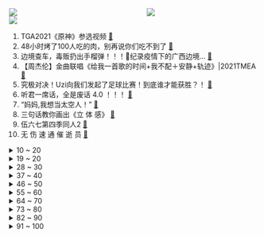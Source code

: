 <div >
	<a style="float:left;width:55%;" href = "https://github.com/anuraghazra/github-readme-stats">
	 <img src = "https://github-readme-stats.vercel.app/api?username=iuuuuuaena&theme=buefy&show_icons=true"/>
	</a>
	<a  style="float:right;width:45%" href = "https://github.com/anuraghazra/github-readme-stats">
	 <img  src="https://github-readme-stats.vercel.app/api/top-langs/?username=anuraghazra&layout=compact"/>
	</a>
	</div>

[![](https://img.shields.io/badge/jxd-@jxdgogogo.xyz-yellowgreen.svg)](https://www.jxdgogogo.xyz)<br>
1. TGA2021《原神》参选视频 [:link:](//www.bilibili.com/video/BV1tR4y1s77j) <br>
2. 48小时烤了100人吃的肉，别再说你们吃不到了 [:link:](//www.bilibili.com/video/BV1gP4y1G7rL) <br>
3. 边境查车，毒贩扔出手榴弹！！！纪录疫情下的广西边境... [:link:](//www.bilibili.com/video/BV1iq4y1z7UK) <br>
4. 【周杰伦】金曲联唱《给我一首歌的时间+我不配＋安静+轨迹》|2021TMEA [:link:](//www.bilibili.com/video/BV1k44y1E7fi) <br>
5. 究极对决！Uzi向我们发起了足球比赛！到底谁才能获胜？！ [:link:](//www.bilibili.com/video/BV1Tq4y1B7J6) <br>
6. 听君一席话，全是废话 4.0 ！！！ [:link:](//www.bilibili.com/video/BV1ra411r7fw) <br>
7. “妈妈,我想当太空人！” [:link:](//www.bilibili.com/video/BV1Yi4y1d7Qj) <br>
8. 三句话教你画出《立 体 感》 [:link:](//www.bilibili.com/video/BV1Sb4y1i7JL) <br>
9. 伍六七第四季同人2 [:link:](//www.bilibili.com/video/BV18i4y1Z7vR) <br>
10. 无 伤 速 通 催 逝 员 [:link:](//www.bilibili.com/video/BV1Pr4y1D7Ck) <br>
<details>
<summary>10 ~ 20</summary>

11. 【全程高能】2021离谱骗子行为大赏！ [:link:](//www.bilibili.com/video/BV1Z3411s7hq) <br>
12. 【动态胡桃】600小时创作39张插画组成的胡桃手书-葬礼篇·离别与希望之蝶 [:link:](//www.bilibili.com/video/BV1SF411z73g) <br>
13. 【S11决赛】万字复盘！EDG与DK的究极决战！不破不立登顶世界之巅！我们是冠军！下集 [:link:](//www.bilibili.com/video/BV1Mg411w7R2) <br>
14. 受不了了，我们太土了！！！ [:link:](//www.bilibili.com/video/BV1tP4y1G7wf) <br>
15. 男 生 看 了 秒 懂 ！！ [:link:](//www.bilibili.com/video/BV1RZ4y197ja) <br>
16. 【狗哥： 年轻不知单身好 】 [:link:](//www.bilibili.com/video/BV1WY411W7KR) <br>
17. 烤 肉 天 花 板 [:link:](//www.bilibili.com/video/BV17q4y1q7MQ) <br>
18. 流浪猫康复后紧紧抱住小姐姐，不愿离开 [:link:](//www.bilibili.com/video/BV19U4y1N7oc) <br>
19. 为什么英国特工要做针线活？【小约翰】 [:link:](//www.bilibili.com/video/BV1aa411r7aQ) <br>
</details>
<details>
<summary>19 ~ 20</summary>

20. 大作云集！目前最全的2022年一月新番导视 [:link:](//www.bilibili.com/video/BV1mZ4y197yw) <br>
21. 这玩意就是内卷之王吧！ [:link:](//www.bilibili.com/video/BV1AS4y1Q72a) <br>
22. 【孤城闭原著向电影/耗时一年半/怀吉X徽柔】“她死于我们分离后的第八年，熙宁三年的春天”（1080p/中英双幕） [:link:](//www.bilibili.com/video/BV1gS4y1X7hX) <br>
23. 花了500吃了家破店，竟是川菜天花板？老胖头直呼辣的过瘾！【就得这么晚-08破店】 [:link:](//www.bilibili.com/video/BV1eZ4y1Q7qJ) <br>
24. 我爸油腻成这样，不当爱豆可惜了 [:link:](//www.bilibili.com/video/BV1mP4y137De) <br>
25. 亲爱的华夏大地，朕回来了。 [:link:](//www.bilibili.com/video/BV1pg411P74n) <br>
26. 【时代少年团】《这福气给你要不要》之睡衣游戏大作战 [:link:](//www.bilibili.com/video/BV1rZ4y197mT) <br>
27. 我拿到了中国绿卡! [:link:](//www.bilibili.com/video/BV1RQ4y1e7xD) <br>
28. 【没啥用科技】星际发布会-太阳系通勤指南 [:link:](//www.bilibili.com/video/BV1gY411x7Mj) <br>
</details>
<details>
<summary>28 ~ 30</summary>

29. 加料100元的豪华神仙煲仔饭！香喷喷热乎乎每一口都是肉啊~ [:link:](//www.bilibili.com/video/BV1k44y1E7UV) <br>
30. 【医学博士】掏耳朵会聋吗？I 一辈子不掏耳朵什么样？ [:link:](//www.bilibili.com/video/BV1K3411t7Uy) <br>
31. 蟹蟹，有被帅到 [:link:](//www.bilibili.com/video/BV13S4y197Jz) <br>
32. 《 剥 生 鸡 蛋 壳 挑 战 》 [:link:](//www.bilibili.com/video/BV1C34y1X7Wu) <br>
33. 《青莲兰陵》看好了！这才是国服边闪兰陵王的逆风思路！！！ [:link:](//www.bilibili.com/video/BV1ji4y1d7Le) <br>
34. 【昭和美人】最是人间留不住 朱颜辞镜花辞树 [:link:](//www.bilibili.com/video/BV1PY411x7qg) <br>
35. 散兵：鸡 汤 来 咯 ！【原神名场面】 [:link:](//www.bilibili.com/video/BV1WL4y1H7nA) <br>
36. 算命先生15：贤柔哪有防人意（第一季大结局） [:link:](//www.bilibili.com/video/BV1si4y1d7dS) <br>
37. 老人骑三轮车剐蹭汽车，从一把零钱里拿出仅有的两张一百赔偿，车主坚持不收 [:link:](//www.bilibili.com/video/BV1RL411L7t4) <br>
</details>
<details>
<summary>37 ~ 40</summary>

38. 压迫感拉满了！室友刷视频太吵，男生趁其熟睡用影子吐槽 [:link:](//www.bilibili.com/video/BV1TZ4y197Vy) <br>
39. 【A-SOUL×许嵩×方文山】全新国风团曲《传说的世界》录音室抢先版 [:link:](//www.bilibili.com/video/BV1mQ4y1a7vW) <br>
40. 用40只复读驴叫女朋友起床，会挨揍吗？ [:link:](//www.bilibili.com/video/BV1aZ4y197cN) <br>
41. 它是幸福的，最后时刻是在小主的怀抱中离去。 [:link:](//www.bilibili.com/video/BV1gF411z7c5) <br>
42. 当你的学校装上了车速检测 [:link:](//www.bilibili.com/video/BV1yL41177a8) <br>
43. 冯大穿山甲想让我喝鸡汤？ [:link:](//www.bilibili.com/video/BV1734y1X7ti) <br>
44. 杜海皇的一天到底干什么？ [:link:](//www.bilibili.com/video/BV1qY411p7rY) <br>
45. 【奇妙的知识增加了】神奇套被罩之术！ [:link:](//www.bilibili.com/video/BV12341147La) <br>
46. 小提琴炸街！我在迪拜自由演绎《Counting Stars》 [:link:](//www.bilibili.com/video/BV1ni4y1Z7uG) <br>
</details>
<details>
<summary>46 ~ 50</summary>

47. 要用魔法打败魔法 [:link:](//www.bilibili.com/video/BV1SL4y1n7QA) <br>
48. 学了十年代码写出来的射击游戏 [:link:](//www.bilibili.com/video/BV1Mb4y1q712) <br>
49. B站弹幕刷爆的23首神曲！你能忍住不发弹幕？ [:link:](//www.bilibili.com/video/BV1ZM4y1w7o5) <br>
50. 22min背完肖四大题：史纲篇【空卡带背/考研政治】 [:link:](//www.bilibili.com/video/BV1fS4y1X7sG) <br>
51. 生腌特大棘突猛虾蛄，比手臂还粗还长，生腌界的天花板 [:link:](//www.bilibili.com/video/BV1Z34114781) <br>
52. 【动物园规则类怪谈】细节解析——我看了睡不着觉啊，有一样的吗…… [:link:](//www.bilibili.com/video/BV1r341147JZ) <br>
53. 印度街头吃点烧烤！ [:link:](//www.bilibili.com/video/BV1QQ4y1e7dB) <br>
54. ITZY LOCO+Mafia in The Morning 2021MAMA颁奖典礼舞台 [:link:](//www.bilibili.com/video/BV1oq4y1q7Zm) <br>
55. 【羊巴鲁】替 身 使 者 [:link:](//www.bilibili.com/video/BV1pb4y1i77b) <br>
</details>
<details>
<summary>55 ~ 60</summary>

56. 【STN快报第六季13】改编不是乱编，但可以政治正确的乱编 [:link:](//www.bilibili.com/video/BV1AZ4y1R7VE) <br>
57. 人 间 不 清 醒 [:link:](//www.bilibili.com/video/BV1eb4y1i7q1) <br>
58. 【剧情向】我终于得到乔峰的音响啦！ [:link:](//www.bilibili.com/video/BV1sa411r7Ga) <br>
59. 反 向 天 气 预 报 [:link:](//www.bilibili.com/video/BV1M44y1a7pG) <br>
60. 【《筐出未来》大电影预告】守护者队全员亮相：2022大年初一，该我们上场了！ [:link:](//www.bilibili.com/video/BV19r4y1S7wT) <br>
61. ⚡️下 地 八 英 里⚡️ [:link:](//www.bilibili.com/video/BV1zS4y1D7iE) <br>
62. 当轮到你做PPT报告，但离下课只有三分钟的时候 [:link:](//www.bilibili.com/video/BV1rg411P7fa) <br>
63. 当老师要根据点赞量给成绩时…… [:link:](//www.bilibili.com/video/BV1sQ4y1e7Yv) <br>
64. 一场成功但又不完全成功的体重保卫战 [:link:](//www.bilibili.com/video/BV1Qa411r7Ty) <br>
</details>
<details>
<summary>64 ~ 70</summary>

65. 百度创意广告之大妈喊话“不孝子” [:link:](//www.bilibili.com/video/BV1VM4y1A7F1) <br>
66. “想刀一个人的眼神是隐藏不住的” [:link:](//www.bilibili.com/video/BV18341147WF) <br>
67. 余华：一个人一本杂志让我成为今天的我 [:link:](//www.bilibili.com/video/BV1D34y1X7E8) <br>
68. 穿上制服就能执法？！卖甘蔗的老人没有尊严吗？ [:link:](//www.bilibili.com/video/BV1PL4y1H7ef) <br>
69. 大庆赶海，随着潮水发现大海葵藏在沙子里，还有比手大的墨鱼 [:link:](//www.bilibili.com/video/BV1Vi4y1d78N) <br>
70. 进入骗子后台抢客户（下） [:link:](//www.bilibili.com/video/BV1eq4y1z7v8) <br>
71. 交友被骗怎么办？ [:link:](//www.bilibili.com/video/BV1SU4y1N7X4) <br>
72. 王亚平老师用泡腾片做了一个“地球” [:link:](//www.bilibili.com/video/BV1XL41177GL) <br>
73. 男女生洗澡的差异 [:link:](//www.bilibili.com/video/BV1Db4y1B7fY) <br>
</details>
<details>
<summary>73 ~ 80</summary>

74. 给猫戴上摄像头，发现猫咪间也会拉帮结派的笑死了 [:link:](//www.bilibili.com/video/BV1SP4y137Vh) <br>
75. 这玩意儿凭什么这么火！！ [:link:](//www.bilibili.com/video/BV14M4y1A7oc) <br>
76. 我永远都忘不了银行经理看我的表情 [:link:](//www.bilibili.com/video/BV1TY411x7b2) <br>
77. 波 比 百 科 [:link:](//www.bilibili.com/video/BV19R4y1s7Tg) <br>
78. 当代青年臭脚现状：人类的脚到底能臭到什么程度 [:link:](//www.bilibili.com/video/BV1eQ4y1e77d) <br>
79. 美国国内投毒史（上）：投起毒来，我连自己人都不放过【懂点儿啥】 [:link:](//www.bilibili.com/video/BV1LS4y197z4) <br>
80. 在国际航班上协助空姐紧急救援 一切的训练都是为了实战 [:link:](//www.bilibili.com/video/BV1yU4y1N7Hh) <br>
81. 【时代少年团】2021腾讯音乐娱乐盛典《男儿歌》 [:link:](//www.bilibili.com/video/BV1jY411W7Ts) <br>
82. 【推特搬运】彭导唱歌被外国网友做成动画了 [:link:](//www.bilibili.com/video/BV1eq4y1z76b) <br>
</details>
<details>
<summary>82 ~ 90</summary>

83. 【绝对演绎】想谈恋爱这件事（在演唱会表白可以吗？） [:link:](//www.bilibili.com/video/BV1b44y1a7wB) <br>
84. 【Animenz】Bios（10周年版）- 罪恶王冠 OST [:link:](//www.bilibili.com/video/BV1JP4y1G7ze) <br>
85. 【音频怪物】琴师+倾尽天下 首度联唱，走不完的诗句和充满回忆的岁月 [:link:](//www.bilibili.com/video/BV1zi4y1d7iS) <br>
86. 24岁已婚男性在2021的年终总结🙃 [:link:](//www.bilibili.com/video/BV1o44y1h7o2) <br>
87. 让我家狗子体验“零元购”，碰到啥就给它买走！ [:link:](//www.bilibili.com/video/BV1ab4y1i7Wj) <br>
88. 时隔一年！我肝了2天把新版的"男生女生向前冲"游戏通关了！ [:link:](//www.bilibili.com/video/BV1ib4y1i7Ab) <br>
89. 无名小卒，还是名扬天下？！ [:link:](//www.bilibili.com/video/BV1vg411w7Sd) <br>
90. cctv里出现的胖头鱼 [:link:](//www.bilibili.com/video/BV1Yg411P7hy) <br>
91. 峡谷飞人世界记录：5.4秒绕峡谷一圈！“只要是启封的秘籍赢，就行了”！！ [:link:](//www.bilibili.com/video/BV1Qb4y1B7bc) <br>
</details>
<details>
<summary>91 ~ 100</summary>

92. 华农兄弟：抓只兄弟家的羊来煮火锅，暖暖身体，味道很不错哦 [:link:](//www.bilibili.com/video/BV1Rq4y1q7k1) <br>
93. 那天我戴着头套排队做核酸……社死了但没完全社死 [:link:](//www.bilibili.com/video/BV1WL4y1H71G) <br>
94. 【时光回忆】2000年华语乐坛流行神曲合集！一起来回忆吧！ [:link:](//www.bilibili.com/video/BV1Wi4y1Z7vi) <br>
95. 梦想成真！魏师傅上身超紧牛仔裤！感恩你我助力！ [:link:](//www.bilibili.com/video/BV1FY411x7Ef) <br>
96. 九种语言版《偏爱》：我说过 我不闪躲 [:link:](//www.bilibili.com/video/BV1u3411t7wW) <br>
97. 人不能...至少不应该...这么倒霉吧？？？ [:link:](//www.bilibili.com/video/BV1WZ4y197dh) <br>
98. 学生举报青岛滨海学院有人坠楼遭封口，多名学子因“监狱式管理”确诊重度抑郁 [:link:](//www.bilibili.com/video/BV1xQ4y1e75H) <br>
99. 【拉宏】如果童年版金克斯唱《孤勇者》会怎么样？ [:link:](//www.bilibili.com/video/BV1NL411j7Au) <br>
100. 挑战复刻爆款网红照片，我发现了博主的拍摄秘诀 [:link:](//www.bilibili.com/video/BV1Yi4y1Z7Wr) <br>
</details>
